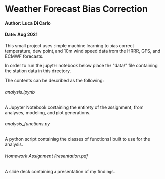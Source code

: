 
# Weather Forecast Bias Correction
#### Author: Luca Di Carlo
#### Date: Aug 2021

This small project uses simple machine learning to bias correct temperature, dew point, and 10m wind speed data from the HRRR, GFS, and ECMWF forecasts.

In order to run the jupyter notebook below place the "data/" file containing the station data in this directory.

The contents can be described as the following:

###### analysis.ipynb
A Jupyter Notebook containing the entirety of the assignment, from analyses, modeling, and plot generations.

###### analysis_functions.py
A python script containing the classes of functions I built to use for the analysis.

###### Homework Assignment Presentation.pdf
A slide deck containing a presentation of my findings.






